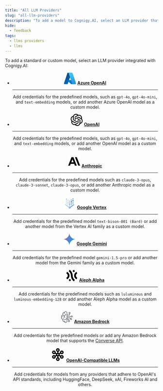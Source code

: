 ```yaml
---
title: "All LLM Providers"
slug: "all-llm-providers"
description: "To add a model to Cognigy.AI, select an LLM provider that has integration with Cognigy.AI from the list."
hide: 
  - feedback
tags:
  - llms providers
  - llms
---
```


To add a standard or custom model, select an LLM provider integrated with Cognigy.AI:

<div class="grid cards" style="text-align: center;" markdown>

-   ![azure](../../../../_assets/icons/azure.svg) __[Azure OpenAI](microsoft-azure-openai.md)__ 

    ---

    Add credentials for the predefined models, such as `gpt-4o`, `gpt-4o-mini`, and `text-embedding` models, or add another Azure OpenAI model as a custom model.
  
-   ![open-ai](../../../../_assets/icons/open-ai.svg) __[OpenAI](openai.md)__ 

    ---

    Add credentials for the predefined models, such as `gpt-4o`, `gpt-4o-mini`, and `text-embedding` models, or add another OpenAI model as a custom model.
  
-   ![anthropic](../../../../_assets/icons/anthropic.svg) __[Anthropic](anthropic.md)__ 

    ---

    Add credentials for the predefined models such as `claude-3-opus`, `claude-3-sonnet`, `claude-3-opus`, or add another Anthropic model as a custom model.
  
-   ![google-vertex](../../../../_assets/icons/google-vertex.svg) __[Google Vertex](google-vertex-ai.md)__ 

    ---

    Add credentials for the predefined model `text-bison-001 (Bard)` or add another model from the Vertex AI family as a custom model.
  
-   ![google-gemini](../../../../_assets/icons/google-gemini.svg) __[Google Gemini](google-gemini.md)__ 

    ---

    Add credentials for the predefined model `gemini-1.5-pro` or add another model from the Gemini family as a custom model.
  
-   ![alephalpha](../../../../_assets/icons/alephalpha.svg) __[Aleph Alpha](aleph-alpha.md)__ 

    ---

    Add credentials for the predefined models such as `luluminous` and `luminous-embedding-128` or add another Aleph Alpha model as a custom model.
  
-   ![amazon-bedrock](../../../../_assets/icons/amazon-bedrock.svg) __[Amazon Bedrock](amazon-bedrock.md)__ 

    ---

    Add credentials for the predefined models or add any Amazon Bedrock model that supports the [Converse API](https://docs.aws.amazon.com/bedrock/latest/userguide/models-features.html).
  
-   ![openai-compatible](../../../../_assets/icons/openai-compatible.svg) __[OpenAI-Compatible LLMs](openai-compatible.md)__ 

    ---

    Add credentials for models from any providers that adhere to OpenAI's API standards, including HuggingFace, DeepSeek, xAI, Fireworks AI and others.
</div>
